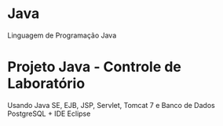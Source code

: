 # Java
Linguagem de Programação Java

# Projeto Java - Controle de Laboratório
Usando Java SE, EJB, JSP, Servlet, Tomcat 7 e Banco de Dados PostgreSQL + IDE Eclipse
